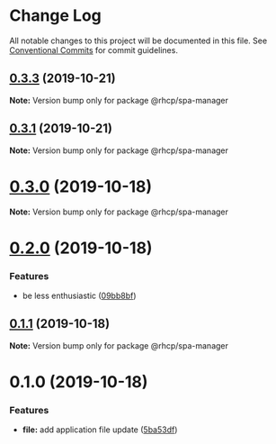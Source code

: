 # Change Log

All notable changes to this project will be documented in this file.
See [Conventional Commits](https://conventionalcommits.org) for commit guidelines.

## [0.3.3](https://github.com/spaship/spa-manager/compare/v0.3.2...v0.3.3) (2019-10-21)

**Note:** Version bump only for package @rhcp/spa-manager

## [0.3.1](https://github.com/spaship/spa-manager/compare/v0.3.0...v0.3.1) (2019-10-21)

**Note:** Version bump only for package @rhcp/spa-manager

# [0.3.0](https://github.com/spaship/spa-manager/compare/v0.2.0...v0.3.0) (2019-10-18)

**Note:** Version bump only for package @rhcp/spa-manager

# [0.2.0](https://github.com/spaship/spa-manager/compare/v0.1.1...v0.2.0) (2019-10-18)

### Features

- be less enthusiastic ([09bb8bf](https://github.com/spaship/spa-manager/commit/09bb8bf78b84a366b19131b2414bbeb6e06a8ff1))

## [0.1.1](https://github.com/spaship/spa-manager/compare/v0.1.0...v0.1.1) (2019-10-18)

**Note:** Version bump only for package @rhcp/spa-manager

# 0.1.0 (2019-10-18)

### Features

- **file:** add application file update ([5ba53df](https://github.com/spaship/spa-manager/commit/5ba53dfc729f2fec3f85e2686958c7441f063327))
